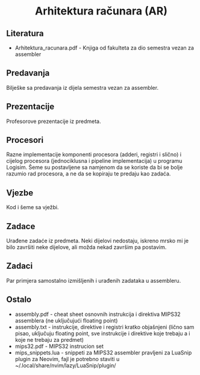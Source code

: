 <h1 style="text-align: center;">Arhitektura računara (AR)</h1>

## Literatura
- Arhitektura_racunara.pdf - Knjiga od fakulteta za dio semestra vezan za assembler 

## Predavanja
Bilješke sa predavanja iz dijela semestra vezan za assembler.

## Prezentacije
Profesorove prezentacije iz predmeta.

## Procesori
Razne implementacije komponenti procesora (adderi, registri i slično) i cijelog procesora (jednociklusna i pipeline implementacija) u programu Logisim. Šeme su postavljene sa namjenom da se koriste da bi se bolje razumio rad procesora, a ne da se kopiraju te predaju kao zadaća.

## Vjezbe
Kod i šeme sa vježbi.

## Zadace
Urađene zadaće iz predmeta. Neki dijelovi nedostaju, iskreno mrsko mi je bilo završiti neke dijelove, ali možda nekad završim pa postavim.

## Zadaci
Par primjera samostalno izmišljenih i urađenih zadataka u assembleru.

## Ostalo
- assembly.pdf - cheat sheet osnovnih instrukcija i direktiva MIPS32 assemblera (ne uključujući floating point)
- assembly.txt - instrukcije, direktive i registri kratko objašnjeni (lično sam pisao, uključuju floating point, sve instrukcije i direktive koje trebaju a i koje ne trebaju za predmet)
- mips32.pdf - MIPS32 instrucion set
- mips_snippets.lua - snippeti za MIPS32 assembler pravljeni za LuaSnip plugin za Neovim, fajl je potrebno staviti u ~/.local/share/nvim/lazy/LuaSnip/plugin/
